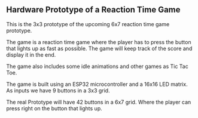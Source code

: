 ## Hardware Prototype of a Reaction Time Game
This is the 3x3 prototype of the upcoming 6x7 reaction time game prototype.

The game is a reaction time game where the player has to press the button that lights up as fast as possible. The game will keep track of the score and display it in the end.

The game also includes some idle animations and other games as Tic Tac Toe.

The game is built using an ESP32 microcontroller and a 16x16 LED matrix.
As inputs we have 9 buttons in a 3x3 grid.

The real Prototype will have 42 buttons in a 6x7 grid. Where the player can press right on the button that lights up.